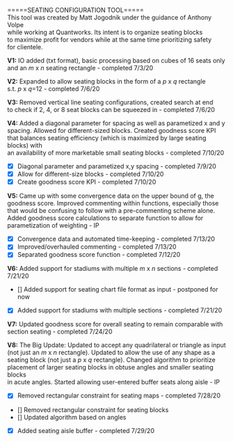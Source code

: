 =====SEATING CONFIGURATION TOOL=====  
This tool was created by Matt Jogodnik under the guidance of Anthony Volpe  
while working at Quantworks. Its intent is to organize seating blocks  
to maximize profit for vendors while at the same time prioritizing safety  
for clientele.  

**V1:** IO added (txt format), basic processing based on cubes of 16 seats only  
and an *m* x *n* seating rectangle - completed 7/3/20

**V2:** Expanded to allow seating blocks in the form of a *p* x *q* rectangle  
s.t. *p* x *q*=12 - completed 7/6/20

**V3:** Removed vertical line seating configurations, created search at end  
to check if 2, 4, or 8 seat blocks can be squeezed in - completed 7/6/20

**V4:** Added a diagonal parameter for spacing as well as parametized x and y  
spacing. Allowed for different-sized blocks. Created goodness score KPI that
balances seating efficiency (which is maximized by large seating blocks) with  
an availability of more marketable small seating blocks - completed 7/10/20  
- [X] Diagonal parameter and parametized x,y spacing - completed 7/9/20
- [X] Allow for different-size blocks - completed 7/10/20
- [X] Create goodness score KPI - completed 7/10/20

**V5:** Came up with some convergence data on the upper bound of g, the  
goodness score. Improved commenting within functions, especially those
that would be confusing to follow with a pre-commenting scheme alone.  
Added goodness score calculations to separate function to allow
for parametization of weighting - IP
- [X] Convergence data and automated time-keeping - completed 7/13/20
- [X] Improved/overhauled commenting - completed 7/13/20
- [X] Separated goodness score function - completed 7/12/20

**V6:** Added support for stadiums with multiple *m* x *n* sections - completed  
7/21/20
- [] Added support for seating chart file format as input - postponed for now
- [X] Added support for stadiums with multiple sections - completed 7/21/20

**V7:** Updated goodness score for overall seating to remain comparable with  
section seating - completed 7/24/20

**V8:** The Big Update: Updated to accept any quadrilateral or triangle as input  
(not just an *m* x *n* rectangle). Updated to allow the use of any shape as a  
seating block (not just a *p* x *q* rectangle). Changed algorithm to prioritize  
placement of larger seating blocks in obtuse angles and smaller seating blocks  
in acute angles. Started allowing user-entered buffer seats along aisle - IP  
- [X] Removed rectangular constraint for seating maps - completed 7/28/20
- [] Removed rectangular constraint for seating blocks
- [] Updated algorithm based on angles
- [X] Added seating aisle buffer - completed 7/29/20 
